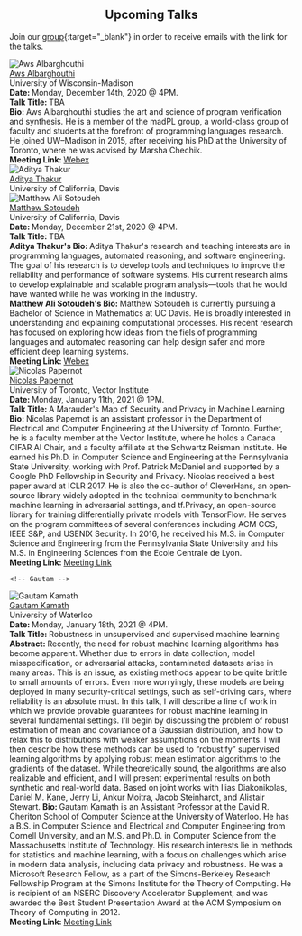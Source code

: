 <h2 style="text-align:center"> Upcoming Talks </h2>

Join our [group](https://groups.google.com/forum/#!forum/ml_logic_seminar/join 
){:target="_blank"} in order to receive emails with the link for the talks.

<div class="talks">  
  <!-- Aws -->
  <div class="talk" id="aws">
        <div class="speakerInfo"> 
            <img alt="Aws Albarghouthi" src="{{site.baseurl}}/assets/img/aws.jpg">
      <br>
      <a href="http://pages.cs.wisc.edu/~aws/" target="_blank">Aws Albarghouthi</a> 
      <br>
      University of Wisconsin-Madison
    </div>
    <div class="talkInfo"> 
              <strong> Date: </strong> Monday, December 14th, 2020 @ 4PM.
      <br>
<strong> Talk Title: </strong> TBA
     <br>
      <strong> Bio: </strong> Aws Albarghouthi studies the art and science of program verification and synthesis. He is a member of the madPL group, a world-class group of faculty and students at the forefront of programming languages research. He joined UW–Madison in 2015, after receiving his PhD at the University of Toronto, where he was advised by Marsha Chechik.
      <br>
      <strong> Meeting Link: </strong> <a href="https://uwaterloo.webex.com/uwaterloo/j.php?MTID=m9457308fe0c342d8bbbdc1062a2ff5cc" target="_blank">Webex</a>
    </div>
  </div>

  <!-- Aditya and Matthew -->
  <div class="talk" id="aditya">
    <div class="speakerInfo"> 
      <img alt="Aditya Thakur" src="{{site.baseurl}}/assets/img/aditya.jpg">
      <br>
      <a href="http://thakur.cs.ucdavis.edu/" target="_blank">Aditya Thakur</a> 
      <br>
      University of California, Davis
      <br>
      <img alt="Matthew Ali Sotoudeh" src="{{site.baseurl}}/assets/img/sotoudeh.jpg">
      <br>
      <a href="https://masot.net/" target="_blank">Matthew Sotoudeh</a> 
      <br>
      University of California, Davis
    </div>
    <div class="talkInfo"> 
              <strong> Date: </strong> Monday, December 21st, 2020 @ 4PM.
      <br>
<strong> Talk Title: </strong> TBA
     <br>
      <strong>Aditya Thakur's Bio: </strong> Aditya Thakur's research and teaching interests are in programming languages, automated reasoning, and software engineering. The goal of his research is to develop tools and techniques to improve the reliability and performance of software systems. His current research aims to develop explainable and scalable program analysis—tools that he would have wanted while he was working in the industry.
      <br>
      <strong>Matthew Ali Sotoudeh's Bio: </strong> Matthew Sotoudeh is currently pursuing a Bachelor of Science in Mathematics at UC Davis. He is broadly interested in understanding and explaining computational processes. His recent research has focused on exploring how ideas from the fiels of programming languages and automated reasoning can help design safer and more efficient deep learning systems. 
      <br>      
      <strong> Meeting Link: </strong><a href="https://uwaterloo.webex.com/uwaterloo/j.php?MTID=mc8a3f4b8656c02643da37f3460c03a12" target="_blank">Webex</a>
    </div>
  </div>

  <!-- Nicolas -->
  <div class="talk" id="nicolas">
    <div class="speakerInfo"> 
                <img alt="Nicolas Papernot" src="{{site.baseurl}}/assets/img/nicolas.png">
      <br>
      <a href="https://www.papernot.fr/" target="_blank">Nicolas Papernot</a> 
      <br>
      University of Toronto, Vector Institute
    </div>
    <div class="talkInfo"> 
              <strong> Date: </strong> Monday, January 11th, 2021 @ 1PM.
      <br>
<strong> Talk Title: </strong> A Marauder's Map of Security and Privacy in Machine Learning 
     <br>
      <strong> Bio: </strong> Nicolas Papernot is an assistant professor in the Department of Electrical and Computer Engineering at the University of Toronto. Further, he is a faculty member at the Vector Institute, where he holds a Canada CIFAR AI Chair, and a faculty affiliate at the Schwartz Reisman Institute. He earned his Ph.D. in Computer Science and Engineering at the Pennsylvania State University, working with Prof. Patrick McDaniel and supported by a Google PhD Fellowship in Security and Privacy. Nicolas received a best paper award at ICLR 2017. He is also the co-author of CleverHans, an open-source library widely adopted in the technical community to benchmark machine learning in adversarial settings, and tf.Privacy, an open-source library for training differentially private models with TensorFlow. He serves on the program committees of several conferences including ACM CCS, IEEE S&P, and USENIX Security. In 2016, he received his M.S. in Computer Science and Engineering from the Pennsylvania State University and his M.S. in Engineering Sciences from the Ecole Centrale de Lyon.
      <br>
      <strong> Meeting Link: </strong><a href="https://uwaterloo.webex.com/uwaterloo/j.php?MTID=mdfea3aea83ff27b0356dc62a164a3ea7" target="_blank">Meeting Link</a>
    </div>
  </div>
  
    <!-- Gautam -->
  <div class="talk" id="gautam">
    <div class="speakerInfo"> 
                <img alt="Gautam Kamath" src="{{site.baseurl}}/assets/img/gautam.jpg">
      <br>
      <a href="http://www.gautamkamath.com/" target="_blank">Gautam Kamath</a> 
      <br>
      University of Waterloo
    </div>
    <div class="talkInfo"> 
              <strong> Date: </strong> Monday, January 18th, 2021 @ 4PM.
      <br>
<strong> Talk Title: </strong> Robustness in unsupervised and supervised machine learning
     <br>
      <strong> Abstract: </strong> Recently, the need for robust machine learning algorithms has become apparent. Whether due to errors in data collection, model
misspecification, or adversarial attacks, contaminated datasets arise in many areas. This is an issue, as existing methods appear to be quite
brittle to small amounts of errors. Even more worryingly, these models are being deployed in many security-critical settings, such as
self-driving cars, where reliability is an absolute must. In this talk, I will describe a line of work in which we provide provable guarantees for robust machine learning in several fundamental settings. I’ll begin by discussing the problem of robust estimation of mean and covariance of a Gaussian distribution, and how to relax this to distributions with weaker assumptions on the moments. I will then describe how these methods can be used to “robustify” supervised learning algorithms by applying robust mean estimation algorithms to the gradients of the dataset. While theoretically sound, the algorithms are also realizable and efficient, and I will present experimental results on both synthetic and real-world data. Based on joint works with Ilias Diakonikolas, Daniel M. Kane, Jerry Li,
Ankur Moitra, Jacob Steinhardt, and Alistair Stewart. 
      <strong> Bio: </strong> Gautam Kamath is an Assistant Professor at the David R. Cheriton School of Computer Science at the University of Waterloo. He has a B.S. in Computer Science and Electrical and Computer Engineering from Cornell University, and an M.S. and Ph.D. in Computer Science from the Massachusetts Institute of Technology. His research interests lie in methods for statistics and machine learning, with a focus on challenges which arise in modern data
analysis, including data privacy and robustness. He was a Microsoft Research Fellow, as a part of the Simons-Berkeley Research Fellowship Program at the Simons Institute for the Theory of Computing. He is recipient of an NSERC Discovery Accelerator Supplement, and was awarded the Best Student Presentation Award at the ACM Symposium on Theory of Computing in 2012.
      <br>
      <strong> Meeting Link: </strong><a href="https://uwaterloo.webex.com/uwaterloo/j.php?MTID=m47a8b947775cdec84fd27d1a56d8bcb3" target="_blank">Meeting Link</a>
    </div>
  </div>
</div>
